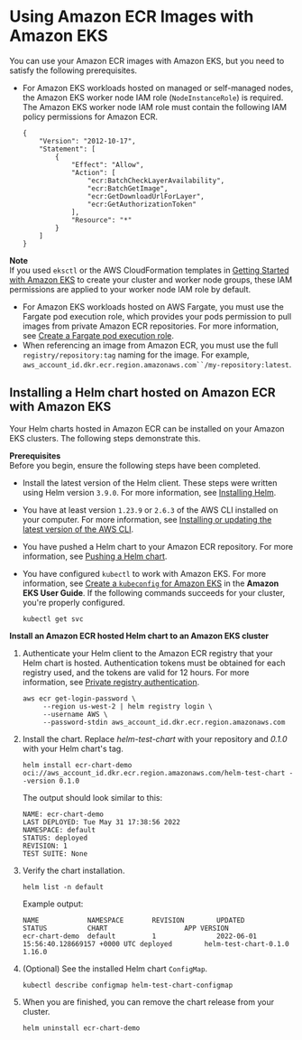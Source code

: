 # Using Amazon ECR Images with Amazon EKS<a name="ECR_on_EKS"></a>

You can use your Amazon ECR images with Amazon EKS, but you need to satisfy the following prerequisites\.
+ For Amazon EKS workloads hosted on managed or self\-managed nodes, the Amazon EKS worker node IAM role \(`NodeInstanceRole`\) is required\. The Amazon EKS worker node IAM role must contain the following IAM policy permissions for Amazon ECR\.

  ```
  {
      "Version": "2012-10-17",
      "Statement": [
          {
              "Effect": "Allow",
              "Action": [
                  "ecr:BatchCheckLayerAvailability",
                  "ecr:BatchGetImage",
                  "ecr:GetDownloadUrlForLayer",
                  "ecr:GetAuthorizationToken"
              ],
              "Resource": "*"
          }
      ]
  }
  ```
**Note**  
If you used `eksctl` or the AWS CloudFormation templates in [Getting Started with Amazon EKS](https://docs.aws.amazon.com/eks/latest/userguide/getting-started.html) to create your cluster and worker node groups, these IAM permissions are applied to your worker node IAM role by default\.
+ For Amazon EKS workloads hosted on AWS Fargate, you must use the Fargate pod execution role, which provides your pods permission to pull images from private Amazon ECR repositories\. For more information, see [Create a Fargate pod execution role](https://docs.aws.amazon.com/eks/latest/userguide/fargate-getting-started.html#fargate-sg-pod-execution-role)\.
+ When referencing an image from Amazon ECR, you must use the full `registry/repository:tag` naming for the image\. For example, `aws_account_id.dkr.ecr.region.amazonaws.com``/my-repository:latest`\.

## Installing a Helm chart hosted on Amazon ECR with Amazon EKS<a name="using-helm-charts-eks"></a>

Your Helm charts hosted in Amazon ECR can be installed on your Amazon EKS clusters\. The following steps demonstrate this\.

**Prerequisites**  
Before you begin, ensure the following steps have been completed\.
+ Install the latest version of the Helm client\. These steps were written using Helm version `3.9.0`\. For more information, see [Installing Helm](https://helm.sh/docs/intro/install/)\.
+ You have at least version `1.23.9` or `2.6.3` of the AWS CLI installed on your computer\. For more information, see [Installing or updating the latest version of the AWS CLI](https://docs.aws.amazon.com/cli/latest/userguide/getting-started-install.html)\.
+ You have pushed a Helm chart to your Amazon ECR repository\. For more information, see [Pushing a Helm chart](push-oci-artifact.md)\.
+ You have configured `kubectl` to work with Amazon EKS\. For more information, see [Create a `kubeconfig` for Amazon EKS](https://docs.aws.amazon.com/eks/latest/userguide/create-kubeconfig.html) in the **Amazon EKS User Guide**\. If the following commands succeeds for your cluster, you're properly configured\.

  ```
  kubectl get svc
  ```

**Install an Amazon ECR hosted Helm chart to an Amazon EKS cluster**

1. Authenticate your Helm client to the Amazon ECR registry that your Helm chart is hosted\. Authentication tokens must be obtained for each registry used, and the tokens are valid for 12 hours\. For more information, see [Private registry authentication](registry_auth.md)\.

   ```
   aws ecr get-login-password \
        --region us-west-2 | helm registry login \
        --username AWS \
        --password-stdin aws_account_id.dkr.ecr.region.amazonaws.com
   ```

1. Install the chart\. Replace *helm\-test\-chart* with your repository and *0\.1\.0* with your Helm chart's tag\.

   ```
   helm install ecr-chart-demo oci://aws_account_id.dkr.ecr.region.amazonaws.com/helm-test-chart --version 0.1.0
   ```

   The output should look similar to this:

   ```
   NAME: ecr-chart-demo
   LAST DEPLOYED: Tue May 31 17:38:56 2022
   NAMESPACE: default
   STATUS: deployed
   REVISION: 1
   TEST SUITE: None
   ```

1. Verify the chart installation\. 

   ```
   helm list -n default
   ```

   Example output:

   ```
   NAME            NAMESPACE       REVISION        UPDATED                                 STATUS          CHART                   APP VERSION
   ecr-chart-demo  default         1               2022-06-01 15:56:40.128669157 +0000 UTC deployed        helm-test-chart-0.1.0   1.16.0
   ```

1. \(Optional\) See the installed Helm chart `ConfigMap`\.

   ```
   kubectl describe configmap helm-test-chart-configmap
   ```

1. When you are finished, you can remove the chart release from your cluster\.

   ```
   helm uninstall ecr-chart-demo
   ```